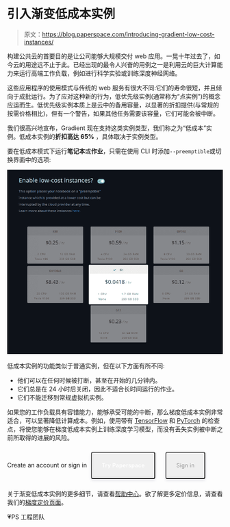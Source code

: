 # 引入渐变低成本实例

> 原文：<https://blog.paperspace.com/introducing-gradient-low-cost-instances/>

构建公共云的首要目的是让公司能够大规模交付 web 应用。一晃十年过去了，如今云的用途远不止于此。已经出现的最令人兴奋的用例之一是利用云的巨大计算能力来运行高端工作负载，例如进行科学实验或训练深度神经网络。

这些应用程序的使用模式与传统的 web 服务有很大不同:它们的寿命很短，并且倾向于成批运行。为了应对这种新的行为，低优先级实例(通常称为“点实例”)的概念应运而生。低优先级实例本质上是云中的备用容量，以显著的折扣提供(与常规的按需价格相比)，但有一个警告，如果其他任务需要该容量，它们可能会被中断。

我们很高兴地宣布，Gradient 现在支持这类实例类型，我们称之为“低成本”实例。低成本实例的**折扣高达 65%** ，具体取决于实例类型。

要在低成本模式下运行**笔记本**或**作业**，只需在使用 CLI 时添加`--preemptible`或切换界面中的选项:

![](img/03dc85f59e0359736e748ba29ceb9ac1.png)

低成本实例的功能类似于普通实例，但在以下方面有所不同:

*   他们可以在任何时候被打断，甚至在开始的几分钟内。
*   它们总是在 24 小时后关闭，因此不适合长时间运行的作业。
*   它们不能迁移到常规虚拟机实例。

如果您的工作负载具有容错能力，能够承受可能的中断，那么梯度低成本实例非常适合，可以显著降低计算成本。例如，使用带有 [TensorFlow](https://www.tensorflow.org/guide/checkpoints) 和 [PyTorch](https://pytorch.org/tutorials/beginner/saving_loading_models.html) 的检查点，将使您能够在梯度低成本实例上训练深度学习模型，而没有丢失实例被中断之前所取得的进展的风险。

Create an account or sign in[<button class="button-signup" style="font-family: -apple-system,BlinkMacSystemFont,Segoe UI,Roboto,Oxygen,Ubuntu,Cantarell,Open Sans,Helvetica Neue,sans-serif; font-size: .9em; color: #fff;  white-space: nowrap; display: inline-block; height: 63px; line-height: 40px; padding: 0 23px; -webkit-box-shadow: 0 4px 6px rgba(50,50,93,.11), 0 1px 3px rgba(0,0,0,.08); box-shadow: 0 4px 6px rgba(50,50,93,.11), 0 1px 3px rgba(0,0,0,.08); border-radius: 4px; font-weight: 600;  letter-spacing: .025em; text-decoration: none; margin: 10px;">Try Paperspace</button>](https://www.paperspace.com/account/signup) [<button class="button-login" style="font-family: -apple-system,BlinkMacSystemFont,Segoe UI,Roboto,Oxygen,Ubuntu,Cantarell,Open Sans,Helvetica Neue,sans-serif; font-size: .9em; color: #929292;  white-space: nowrap; display: inline-block; height: 63px; line-height: 40px; padding: 0 23px; -webkit-box-shadow: 0 4px 6px rgba(50,50,93,.11), 0 1px 3px rgba(0,0,0,.08); box-shadow: 0 4px 6px rgba(50,50,93,.11), 0 1px 3px rgba(0,0,0,.08); border-radius: 4px; letter-spacing: .025em; text-decoration: none; margin: 10px;">Sign in</button>](https://www.paperspace.com/account/login)

关于渐变低成本实例的更多细节，请查看[帮助中心](https://support.paperspace.com/hc/en-us/articles/360015388374)。欲了解更多定价信息，请查看我们的[梯度定价页面](https://support.paperspace.com/hc/en-us/articles/360007742114-Gradient-Instance-Types)。

💗PS 工程团队